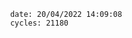 

                date: 20/04/2022 14:09:08
                cycles: 21180

                         